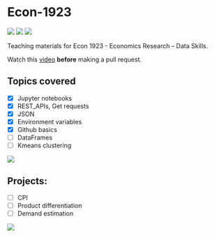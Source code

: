 # Econ-1923
<img src='https://img.shields.io/github/issues-pr/ArieBeresteanu/Econ1923_Fall2022.svg'> <img src='https://img.shields.io/github/issues-pr-closed/ArieBeresteanu/Econ1923_Fall2022.svg'> <img src='https://img.shields.io/github/forks/ArieBeresteanu/Econ1923_Fall2022.svg'>

Teaching materials for Econ 1923 - Economics Research – Data Skills.

Watch this [video](https://pitt.hosted.panopto.com/Panopto/Pages/Viewer.aspx?id=1ec1b879-6f72-4bb3-b5ef-ae33001dd9ba) **before** making a pull request.
## Topics covered

- [x] Jupyter notebooks
- [x] REST_APIs, Get requests
- [x] JSON
- [x] Environment variables
- [X] Github basics
- [ ] DataFrames
- [ ] Kmeans clustering

<img src='https://img.shields.io/badge/Python-3776AB?style=for-the-badge&logo=python&logoColor=white'>

## Projects:
- [ ] CPI
- [ ] Product differentiation
- [ ] Demand estimation

<img src='https://img.shields.io/badge/Made%20with-Markdown-1f425f.svg'> 
